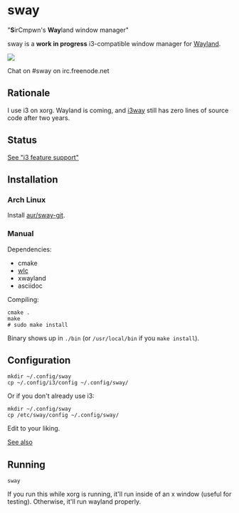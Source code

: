 # sway

"**S**irCmpwn's **Way**land window manager"

sway is a **work in progress** i3-compatible window manager for
[Wayland](http://wayland.freedesktop.org/).

![](https://sr.ht/qxGE.png)

Chat on #sway on irc.freenode.net

## Rationale

I use i3 on xorg. Wayland is coming, and [i3way](http://i3way.org/) still has
zero lines of source code after two years.

## Status

[See "i3 feature support"](https://github.com/SirCmpwn/sway/issues/2)

## Installation

### Arch Linux

Install [aur/sway-git](https://aur.archlinux.org/packages/sway-git/).

### Manual

Dependencies:

* cmake
* [wlc](https://github.com/Cloudef/wlc)
* xwayland
* asciidoc

Compiling:

    cmake .
    make
    # sudo make install

Binary shows up in `./bin` (or `/usr/local/bin` if you `make install`).

## Configuration

    mkdir ~/.config/sway
    cp ~/.config/i3/config ~/.config/sway/

Or if you don't already use i3:

    mkdir ~/.config/sway
    cp /etc/sway/config ~/.config/sway/

Edit to your liking.

[See also](http://i3wm.org/docs/)

## Running

    sway

If you run this while xorg is running, it'll run inside of an x window (useful
for testing). Otherwise, it'll run wayland properly.
